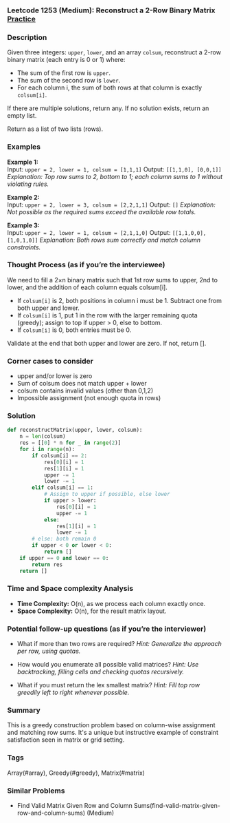 ### Leetcode 1253 (Medium): Reconstruct a 2-Row Binary Matrix [Practice](https://leetcode.com/problems/reconstruct-a-2-row-binary-matrix)

### Description  
Given three integers: `upper`, `lower`, and an array `colsum`, reconstruct a 2-row binary matrix (each entry is 0 or 1) where:
- The sum of the first row is `upper`.
- The sum of the second row is `lower`.
- For each column i, the sum of both rows at that column is exactly `colsum[i]`.

If there are multiple solutions, return any. If no solution exists, return an empty list.

Return as a list of two lists (rows).

### Examples  
**Example 1:**  
Input: `upper = 2, lower = 1, colsum = [1,1,1]`
Output: `[[1,1,0], [0,0,1]]`
*Explanation: Top row sums to 2, bottom to 1; each column sums to 1 without violating rules.*

**Example 2:**  
Input: `upper = 2, lower = 3, colsum = [2,2,1,1]`
Output: `[]`
*Explanation: Not possible as the required sums exceed the available row totals.*

**Example 3:**  
Input: `upper = 2, lower = 1, colsum = [2,1,1,0]`
Output: `[[1,1,0,0],[1,0,1,0]]`
*Explanation: Both rows sum correctly and match column constraints.*


### Thought Process (as if you’re the interviewee)  
We need to fill a 2×n binary matrix such that 1st row sums to upper, 2nd to lower, and the addition of each column equals colsum[i].
- If `colsum[i]` is 2, both positions in column i must be 1. Subtract one from both upper and lower.
- If `colsum[i]` is 1, put 1 in the row with the larger remaining quota (greedy); assign to top if upper > 0, else to bottom.
- If `colsum[i]` is 0, both entries must be 0.

Validate at the end that both upper and lower are zero. If not, return [].

### Corner cases to consider  
- upper and/or lower is zero
- Sum of colsum does not match upper + lower
- colsum contains invalid values (other than 0,1,2)
- Impossible assignment (not enough quota in rows)

### Solution

```python
def reconstructMatrix(upper, lower, colsum):
    n = len(colsum)
    res = [[0] * n for _ in range(2)]
    for i in range(n):
        if colsum[i] == 2:
            res[0][i] = 1
            res[1][i] = 1
            upper -= 1
            lower -= 1
        elif colsum[i] == 1:
            # Assign to upper if possible, else lower
            if upper > lower:
                res[0][i] = 1
                upper -= 1
            else:
                res[1][i] = 1
                lower -= 1
        # else: both remain 0
        if upper < 0 or lower < 0:
            return []
    if upper == 0 and lower == 0:
        return res
    return []
```

### Time and Space complexity Analysis  
- **Time Complexity:** O(n), as we process each column exactly once.
- **Space Complexity:** O(n), for the result matrix layout.

### Potential follow-up questions (as if you’re the interviewer)  
- What if more than two rows are required?
  *Hint: Generalize the approach per row, using quotas.*

- How would you enumerate all possible valid matrices?
  *Hint: Use backtracking, filling cells and checking quotas recursively.*

- What if you must return the lex smallest matrix?
  *Hint: Fill top row greedily left to right whenever possible.*

### Summary
This is a greedy construction problem based on column-wise assignment and matching row sums. It's a unique but instructive example of constraint satisfaction seen in matrix or grid setting.

### Tags
Array(#array), Greedy(#greedy), Matrix(#matrix)

### Similar Problems
- Find Valid Matrix Given Row and Column Sums(find-valid-matrix-given-row-and-column-sums) (Medium)